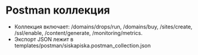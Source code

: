 # Postman коллекция

- Коллекция включает: /domains/drops/run, /domains/buy, /sites/create, /ssl/enable, /content/generate, /monitoring/metrics.
- Экспорт JSON лежит в templates/postman/siskapiska.postman_collection.json

